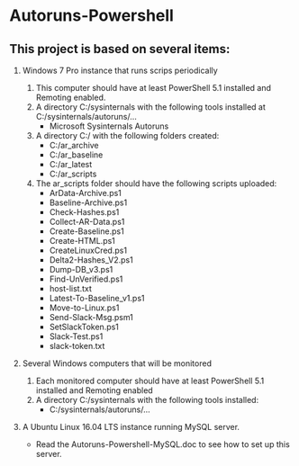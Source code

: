 # Autoruns-Powershell

## This project is based on several items:
1. Windows 7 Pro instance that runs scrips periodically
   1. This computer should have at least PowerShell 5.1 installed and Remoting enabled.
   1. A directory C:/sysinternals with the following tools installed at C:/sysinternals/autoruns/...
      * Microsoft Sysinternals Autoruns
   1. A directory C:/ with the following folders created:
      * C:/ar_archive
      * C:/ar_baseline
      * C:/ar_latest
      * C:/ar_scripts
   1. The ar_scripts folder should have the following scripts uploaded:
      * ArData-Archive.ps1
      * Baseline-Archive.ps1
      * Check-Hashes.ps1
      * Collect-AR-Data.ps1
      * Create-Baseline.ps1
      * Create-HTML.ps1
      * CreateLinuxCred.ps1
      * Delta2-Hashes_V2.ps1
      * Dump-DB_v3.ps1
      * Find-UnVerified.ps1
      * host-list.txt
      * Latest-To-Baseline_v1.ps1
      * Move-to-Linux.ps1
      * Send-Slack-Msg.psm1
      * SetSlackToken.ps1
      * Slack-Test.ps1
      * slack-token.txt

1. Several Windows computers that will be monitored
   1. Each monitored computer should have at least PowerShell 5.1 installed and Remoting enabled
   1. A directory C:/sysinternals with the following tools installed:
      * C:/sysinternals/autoruns/...

1. A Ubuntu Linux 16.04 LTS instance running MySQL server.
   * Read the Autoruns-Powershell-MySQL.doc to see how to set up this server.
